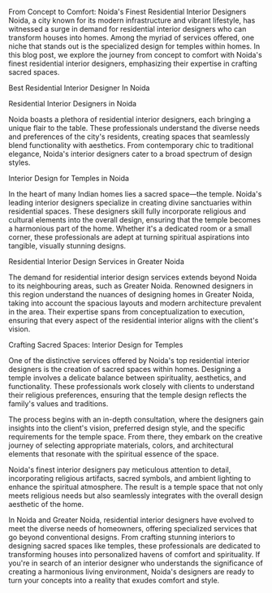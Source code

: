 From Concept to Comfort: Noida's Finest Residential Interior Designers
Noida, a city known for its modern infrastructure and vibrant lifestyle, has witnessed a surge in demand for residential interior designers who can transform houses into homes. Among the myriad of services offered, one niche that stands out is the specialized design for temples within homes. In this blog post, we explore the journey from concept to comfort with Noida's finest residential interior designers, emphasizing their expertise in crafting sacred spaces.

Best Residential Interior Designer In Noida

Residential Interior Designers in Noida

Noida boasts a plethora of residential interior designers, each bringing a unique flair to the table. These professionals understand the diverse needs and preferences of the city's residents, creating spaces that seamlessly blend functionality with aesthetics. From contemporary chic to traditional elegance, Noida's interior designers cater to a broad spectrum of design styles.

Interior Design for Temples in Noida

In the heart of many Indian homes lies a sacred space—the temple. Noida's leading interior designers specialize in creating divine sanctuaries within residential spaces. These designers skill fully incorporate religious and cultural elements into the overall design, ensuring that the temple becomes a harmonious part of the home. Whether it's a dedicated room or a small corner, these professionals are adept at turning spiritual aspirations into tangible, visually stunning designs.

Residential Interior Design Services in Greater Noida

The demand for residential interior design services extends beyond Noida to its neighbouring areas, such as Greater Noida. Renowned designers in this region understand the nuances of designing homes in Greater Noida, taking into account the spacious layouts and modern architecture prevalent in the area. Their expertise spans from conceptualization to execution, ensuring that every aspect of the residential interior aligns with the client's vision.

Crafting Sacred Spaces: Interior Design for Temples

One of the distinctive services offered by Noida's top residential interior designers is the creation of sacred spaces within homes. Designing a temple involves a delicate balance between spirituality, aesthetics, and functionality. These professionals work closely with clients to understand their religious preferences, ensuring that the temple design reflects the family's values and traditions.

The process begins with an in-depth consultation, where the designers gain insights into the client's vision, preferred design style, and the specific requirements for the temple space. From there, they embark on the creative journey of selecting appropriate materials, colors, and architectural elements that resonate with the spiritual essence of the space.

Noida's finest interior designers pay meticulous attention to detail, incorporating religious artifacts, sacred symbols, and ambient lighting to enhance the spiritual atmosphere. The result is a temple space that not only meets religious needs but also seamlessly integrates with the overall design aesthetic of the home.

In Noida and Greater Noida, residential interior designers have evolved to meet the diverse needs of homeowners, offering specialized services that go beyond conventional designs. From crafting stunning interiors to designing sacred spaces like temples, these professionals are dedicated to transforming houses into personalized havens of comfort and spirituality. If you're in search of an interior designer who understands the significance of creating a harmonious living environment, Noida's designers are ready to turn your concepts into a reality that exudes comfort and style.
